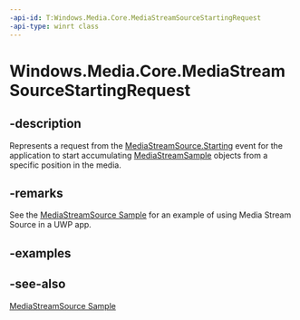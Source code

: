 ```yaml
---
-api-id: T:Windows.Media.Core.MediaStreamSourceStartingRequest
-api-type: winrt class
---
```


<!-- Class syntax.
public class MediaStreamSourceStartingRequest : Windows.Media.Core.IMediaStreamSourceStartingRequest
-->

# Windows.Media.Core.MediaStreamSourceStartingRequest

## -description
Represents a request from the [MediaStreamSource.Starting](mediastreamsource_starting.md) event for the application to start accumulating [MediaStreamSample](mediastreamsample.md) objects from a specific position in the media.

## -remarks
See the [MediaStreamSource Sample](https://github.com/microsoftarchive/msdn-code-gallery-microsoft/tree/master/Official%20Windows%20Platform%20Sample/MediaStreamSource%20streaming%20sample) for an example of using Media Stream Source in a UWP app.

## -examples

## -see-also
[MediaStreamSource Sample](https://github.com/microsoftarchive/msdn-code-gallery-microsoft/tree/master/Official%20Windows%20Platform%20Sample/MediaStreamSource%20streaming%20sample)
